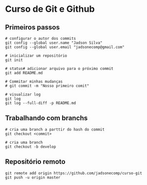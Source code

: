 # Curso de Git e Github

## Primeiros passos

```
# configurar o autor dos commits
git config --global user.name "Jadson Silva"
git config --global user.email "jadsonecomp@gmail.com"

# inicializar um repositório
git init

# status# adicionar arquivo para o próximo commit
git add README.md

# Commitar minhas mudanças
# git commit -m "Nosso primeiro comit"

# visualizar log
git log
git log --full-diff -p README.md
```

## Trabalhando com branchs

```
# cria uma branch a parttir do hash do commit
git checkout <commit>

# cria uma branch
git checkout -b develop
```

## Repositório remoto
```
git remote add origin https://github.com/jadsonecomp/curso-git
git push -u origin master
```
